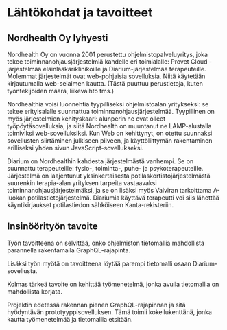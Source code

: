 # Lähtökohdat ja tavoitteet

## Nordhealth Oy lyhyesti


Nordhealth Oy on vuonna 2001 perustettu ohjelmistopalveluyritys, joka tekee toiminnanohjausjärjestelmiä kahdelle eri toimialalle: Provet Cloud -järjestelmää eläinlääkäriklinikoille ja Diarium-järjestelmää terapeuteille. Molemmat järjestelmät ovat web-pohjaisia sovelluksia. Niitä käytetään kirjautumalla web-selaimen kautta. (Tästä puuttuu perustietoja, kuten työntekijöiden määrä, liikevaihto tms.)

Nordhealthia voisi luonnehtia tyypilliseksi ohjelmistoalan yritykseksi: se tekee erityisalalle suunnattua toiminnanohjausjärjestelmää. Tyypillinen on myös järjestelmien kehityskaari: alunperin ne ovat olleet työpöytäsovelluksia, ja siitä Nordhealth on muuntanut ne LAMP-alustalla toimiviksi web-sovelluksiksi. Kun Web on kehittynyt, on otettu suunnaksi sovellusten siirtäminen julkiseen pilveen, ja käyttöliittymän rakentaminen erilliseksi yhden sivun JavaScript-sovellukseksi.

Diarium on Nordhealthin kahdesta järjestelmästä vanhempi. Se on suunnattu terapeuteille: fysio-, toiminta-, puhe- ja psykoterapeuteille. Järjestelmä on laajentunut yksinkertaisesta potilaskortistojärjestelmästä suurenkin terapia-alan yrityksen tarpeita vastaavaksi toiminnanohjausjärjestelmäksi, ja se on lisäksi myös Valviran tarkoittama A-luokan potilastietojärjestelmä. Diariumia käyttävä terapeutti voi siis lähettää käyntikirjaukset potilastiedon sähköiseen Kanta-rekisteriin.

## Insinöörityön tavoite

Työn tavoitteena on selvittää, onko ohjelmiston tietomallia mahdollista parannella rakentamalla GraphQL-rajapinta.

Lisäksi työn myötä on tavoitteena löytää parempi tietomalli osaan Diarium-sovellusta.

Kolmas tärkeä tavoite on kehittää työmenetelmä, jonka avulla tietomallia on mahdollista korjata.

Projektin edetessä rakennan pienen GraphQL-rajapinnan ja sitä hyödyntävän prototyyppisovelluksen. Tämä toimii kokeilukenttänä, jonka kautta työmenetelmää ja tietomallia etsitään.
